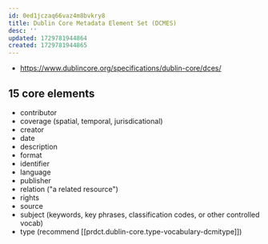 ```yaml
---
id: 0ed1jczaq66vaz4m8bvkry8
title: Dublin Core Metadata Element Set (DCMES)
desc: ''
updated: 1729781944864
created: 1729781944865
---
```


- https://www.dublincore.org/specifications/dublin-core/dces/

## 15 core elements

- contributor
- coverage (spatial, temporal, jurisdicational)
- creator
- date
- description
- format
- identifier
- language
- publisher
- relation ("a related resource")
- rights
- source
- subject (keywords, key phrases, classification codes, or other controlled vocab)
- type (recommend [[prdct.dublin-core.type-vocabulary-dcmitype]])